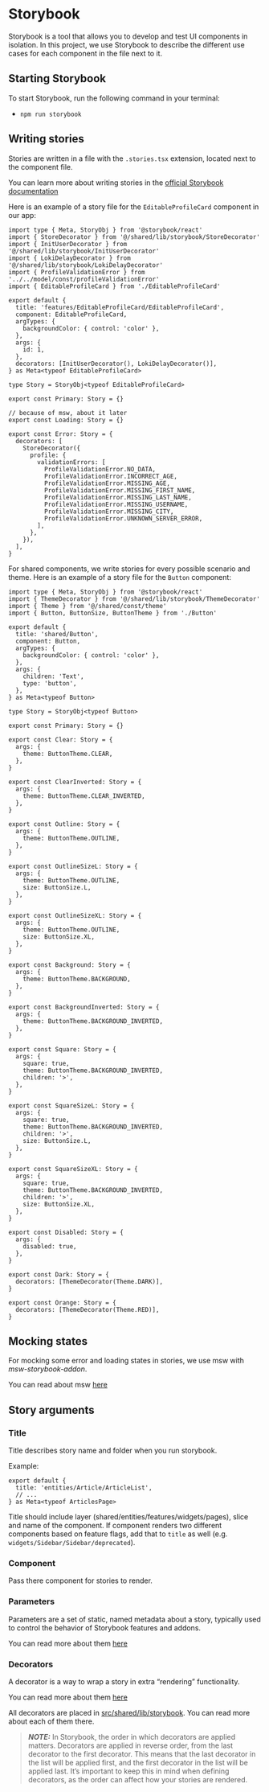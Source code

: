 # Storybook

Storybook is a tool that allows you to develop and test UI components in isolation. In this project, we use Storybook to describe the different use cases for each component in the file next to it.

## Starting Storybook

To start Storybook, run the following command in your terminal:

- `npm run storybook`

## Writing stories

Stories are written in a file with the `.stories.tsx` extension, located next to the component file.

You can learn more about writing stories in the [official Storybook documentation](https://storybook.js.org/docs/7.1/react/writing-stories/introduction)

Here is an example of a story file for the `EditableProfileCard` component in our app:

```tsx
import type { Meta, StoryObj } from '@storybook/react'
import { StoreDecorator } from '@/shared/lib/storybook/StoreDecorator'
import { InitUserDecorator } from '@/shared/lib/storybook/InitUserDecorator'
import { LokiDelayDecorator } from '@/shared/lib/storybook/LokiDelayDecorator'
import { ProfileValidationError } from '../../model/const/profileValidationError'
import { EditableProfileCard } from './EditableProfileCard'

export default {
  title: 'features/EditableProfileCard/EditableProfileCard',
  component: EditableProfileCard,
  argTypes: {
    backgroundColor: { control: 'color' },
  },
  args: {
    id: 1,
  },
  decorators: [InitUserDecorator(), LokiDelayDecorator()],
} as Meta<typeof EditableProfileCard>

type Story = StoryObj<typeof EditableProfileCard>

export const Primary: Story = {}

// because of msw, about it later
export const Loading: Story = {}

export const Error: Story = {
  decorators: [
    StoreDecorator({
      profile: {
        validationErrors: [
          ProfileValidationError.NO_DATA,
          ProfileValidationError.INCORRECT_AGE,
          ProfileValidationError.MISSING_AGE,
          ProfileValidationError.MISSING_FIRST_NAME,
          ProfileValidationError.MISSING_LAST_NAME,
          ProfileValidationError.MISSING_USERNAME,
          ProfileValidationError.MISSING_CITY,
          ProfileValidationError.UNKNOWN_SERVER_ERROR,
        ],
      },
    }),
  ],
}
```

For shared components, we write stories for every possible scenario and theme. Here is an example of a story file for the `Button` component:

```tsx
import type { Meta, StoryObj } from '@storybook/react'
import { ThemeDecorator } from '@/shared/lib/storybook/ThemeDecorator'
import { Theme } from '@/shared/const/theme'
import { Button, ButtonSize, ButtonTheme } from './Button'

export default {
  title: 'shared/Button',
  component: Button,
  argTypes: {
    backgroundColor: { control: 'color' },
  },
  args: {
    children: 'Text',
    type: 'button',
  },
} as Meta<typeof Button>

type Story = StoryObj<typeof Button>

export const Primary: Story = {}

export const Clear: Story = {
  args: {
    theme: ButtonTheme.CLEAR,
  },
}

export const ClearInverted: Story = {
  args: {
    theme: ButtonTheme.CLEAR_INVERTED,
  },
}

export const Outline: Story = {
  args: {
    theme: ButtonTheme.OUTLINE,
  },
}

export const OutlineSizeL: Story = {
  args: {
    theme: ButtonTheme.OUTLINE,
    size: ButtonSize.L,
  },
}

export const OutlineSizeXL: Story = {
  args: {
    theme: ButtonTheme.OUTLINE,
    size: ButtonSize.XL,
  },
}

export const Background: Story = {
  args: {
    theme: ButtonTheme.BACKGROUND,
  },
}

export const BackgroundInverted: Story = {
  args: {
    theme: ButtonTheme.BACKGROUND_INVERTED,
  },
}

export const Square: Story = {
  args: {
    square: true,
    theme: ButtonTheme.BACKGROUND_INVERTED,
    children: '>',
  },
}

export const SquareSizeL: Story = {
  args: {
    square: true,
    theme: ButtonTheme.BACKGROUND_INVERTED,
    children: '>',
    size: ButtonSize.L,
  },
}

export const SquareSizeXL: Story = {
  args: {
    square: true,
    theme: ButtonTheme.BACKGROUND_INVERTED,
    children: '>',
    size: ButtonSize.XL,
  },
}

export const Disabled: Story = {
  args: {
    disabled: true,
  },
}

export const Dark: Story = {
  decorators: [ThemeDecorator(Theme.DARK)],
}

export const Orange: Story = {
  decorators: [ThemeDecorator(Theme.RED)],
}
```

## Mocking states

For mocking some error and loading states in stories, we use msw with _msw-storybook-addon_.

You can read about msw [here](./msw.md)

## Story arguments

### Title

Title describes story name and folder when you run storybook.

Example:

```tsx
export default {
  title: 'entities/Article/ArticleList',
  // ...
} as Meta<typeof ArticlesPage>
```

Title should include layer (shared/entities/features/widgets/pages), slice and name of the component. If component renders two different components based on feature flags, add that to `title` as well (e.g. `widgets/Sidebar/Sidebar/deprecated`).

### Component

Pass there component for stories to render.

### Parameters

Parameters are a set of static, named metadata about a story, typically used to control the behavior of Storybook features and addons.

You can read more about them [here](https://storybook.js.org/docs/7.1/react/writing-stories/parameters)

### Decorators

A decorator is a way to wrap a story in extra “rendering” functionality.

You can read more about them [here](https://storybook.js.org/docs/7.1/react/writing-stories/decorators)

All decorators are placed in [src/shared/lib/storybook](../src/shared/lib/storybook). You can read more about each of them there.

> **_NOTE:_** In Storybook, the order in which decorators are applied matters. Decorators are applied in reverse order, from the last decorator to the first decorator. This means that the last decorator in the list will be applied first, and the first decorator in the list will be applied last. It’s important to keep this in mind when defining decorators, as the order can affect how your stories are rendered.
